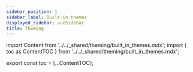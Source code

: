 ```yaml
---
sidebar_position: 1
sidebar_label: Built-in themes
displayed_sidebar: vueSidebar
title: Theming
---
```


import Content from '../../_shared/theming/built_in_themes.mdx';
import { toc as ContentTOC } from '../../_shared/theming/built_in_themes.mdx';

export const toc = [...ContentTOC];

<Content />